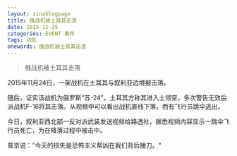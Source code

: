 ```yaml
---
layout: sinablogpage
title: 俄战机被土耳其击落
date: 2015-11-25
categories: EVENT 事件
tags: 动乱
onewords: 俄战机被土耳其击落
---
```

> 俄战机被土耳其击落

2015年11月24日，一架战机在土耳其与叙利亚边境被击落。

随后，证实该战机为俄罗斯“苏-24”，土耳其方称其进入土领空，多次警告无效后派战机F-16将其击落。从视频中可以看出战机直线下落，而有飞行员跳伞逃出。


今日，叙利亚西北部一反对派武装发送视频给路透社，据悉视频内容显示一跳伞飞行员死亡，为在降落过程中被击中。

普京说：”今天的损失是恐怖主义帮凶在我们背后捅刀。“
